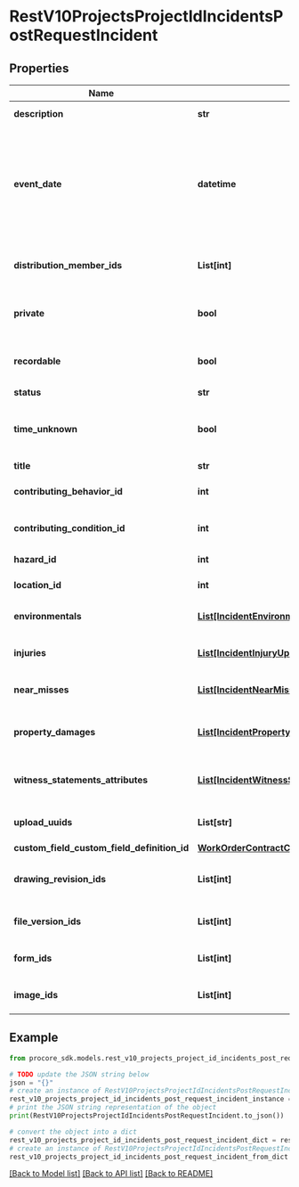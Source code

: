 # RestV10ProjectsProjectIdIncidentsPostRequestIncident


## Properties

Name | Type | Description | Notes
------------ | ------------- | ------------- | -------------
**description** | **str** | Description of the Incident | [optional] 
**event_date** | **datetime** | Iso8601 datetime of Incident occurrence. If time is unknown, send in the date at 0:00 project time converted to UTC. | [optional] 
**distribution_member_ids** | **List[int]** | An Array of the IDs of the Distribution Members | [optional] 
**private** | **bool** | Indicates whether an Incident is private | [optional] 
**recordable** | **bool** | Indicates whether an Incident is recordable | [optional] 
**status** | **str** | Status | [optional] 
**time_unknown** | **bool** | Indicates that the time of the Incident occurrence is unknown | [optional] 
**title** | **str** | Incident Title | [optional] 
**contributing_behavior_id** | **int** | The ID of a Contributing Behavior | [optional] 
**contributing_condition_id** | **int** | The ID of a Contributing Condition | [optional] 
**hazard_id** | **int** | The ID of a Hazard | [optional] 
**location_id** | **int** | The ID of a Location | [optional] 
**environmentals** | [**List[IncidentEnvironmentalUpdateParameters]**](IncidentEnvironmentalUpdateParameters.md) | Associated Environmentals to create | [optional] 
**injuries** | [**List[IncidentInjuryUpdateParameters]**](IncidentInjuryUpdateParameters.md) | Associated Injuries to create | [optional] 
**near_misses** | [**List[IncidentNearMissUpdateParameters]**](IncidentNearMissUpdateParameters.md) | Associated Near Misses to create | [optional] 
**property_damages** | [**List[IncidentPropertyDamageUpdateParameters]**](IncidentPropertyDamageUpdateParameters.md) | Associated Property Damages to create | [optional] 
**witness_statements_attributes** | [**List[IncidentWitnessStatementUpdateParameters1]**](IncidentWitnessStatementUpdateParameters1.md) | Associated Witness Statement to create | [optional] 
**upload_uuids** | **List[str]** | Array of uploaded file UUIDs. | [optional] 
**custom_field_custom_field_definition_id** | [**WorkOrderContractCustomFieldCustomFieldDefinitionId**](WorkOrderContractCustomFieldCustomFieldDefinitionId.md) |  | [optional] 
**drawing_revision_ids** | **List[int]** | Drawing Revisions to attach to the response | [optional] 
**file_version_ids** | **List[int]** | File Versions to attach to the response | [optional] 
**form_ids** | **List[int]** | Forms to attach to the response | [optional] 
**image_ids** | **List[int]** | Images to attach to the response | [optional] 

## Example

```python
from procore_sdk.models.rest_v10_projects_project_id_incidents_post_request_incident import RestV10ProjectsProjectIdIncidentsPostRequestIncident

# TODO update the JSON string below
json = "{}"
# create an instance of RestV10ProjectsProjectIdIncidentsPostRequestIncident from a JSON string
rest_v10_projects_project_id_incidents_post_request_incident_instance = RestV10ProjectsProjectIdIncidentsPostRequestIncident.from_json(json)
# print the JSON string representation of the object
print(RestV10ProjectsProjectIdIncidentsPostRequestIncident.to_json())

# convert the object into a dict
rest_v10_projects_project_id_incidents_post_request_incident_dict = rest_v10_projects_project_id_incidents_post_request_incident_instance.to_dict()
# create an instance of RestV10ProjectsProjectIdIncidentsPostRequestIncident from a dict
rest_v10_projects_project_id_incidents_post_request_incident_from_dict = RestV10ProjectsProjectIdIncidentsPostRequestIncident.from_dict(rest_v10_projects_project_id_incidents_post_request_incident_dict)
```
[[Back to Model list]](../README.md#documentation-for-models) [[Back to API list]](../README.md#documentation-for-api-endpoints) [[Back to README]](../README.md)


